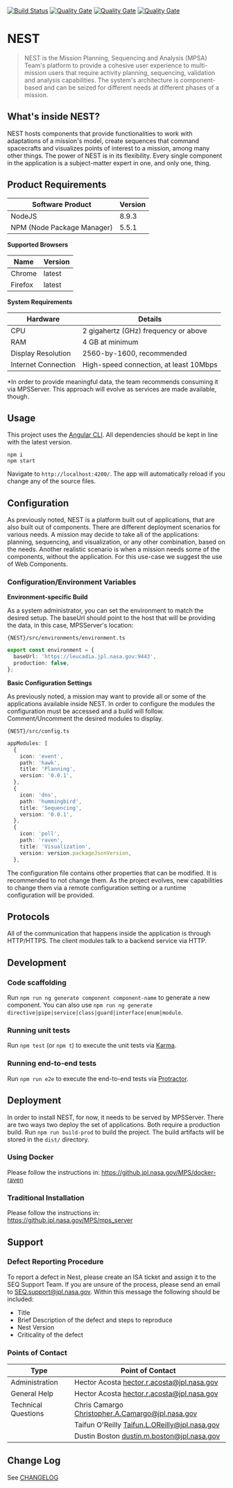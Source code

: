 [![Build Status](https://cae-jenkins2.jpl.nasa.gov/buildStatus/icon?job=MPSA/SEQ/nest/nest%20build/master)](https://cae-jenkins2.jpl.nasa.gov/job/MPSA/job/SEQ/job/nest/job/nest%20build/job/master/)
[![Quality Gate](https://seq-sca-mgss.jpl.nasa.gov/api/badges/measure?key=mgss.seq%3Anest&metric=ncloc)](https://seq-sca-mgss.jpl.nasa.gov/dashboard/index/com.qualinsight.plugins.sonarqube:qualinsight-plugins-sonarqube-badges)
[![Quality Gate](https://seq-sca-mgss.jpl.nasa.gov/api/badges/measure?key=mgss.seq%3Anest&metric=bugs)](https://seq-sca-mgss.jpl.nasa.gov/dashboard/index/com.qualinsight.plugins.sonarqube:qualinsight-plugins-sonarqube-badges)
[![Quality Gate](https://seq-sca-mgss.jpl.nasa.gov/api/badges/measure?key=mgss.seq%3Anest&metric=critical_violations)](https://seq-sca-mgss.jpl.nasa.gov/dashboard/index/com.qualinsight.plugins.sonarqube:qualinsight-plugins-sonarqube-badges)

# NEST

> NEST is the Mission Planning, Sequencing and Analysis (MPSA) Team's platform to provide a cohesive user experience to multi-mission users that require activity planning, sequencing, validation and analysis capabilities. The system's architecture is component-based and can be seized for different needs at different phases of a mission. 

## What's inside NEST? 

NEST hosts components that provide functionalities to work with adaptations of a mission's model, create sequences that command spacecrafts and visualizes points of interest to a mission, among many other things. The power of NEST is in its flexibility.  Every single component in the application is a subject-matter expert in one, and only one, thing. 

## Product Requirements

| Software Product           | Version |
| -------------------------- | ------- |
| NodeJS                     | 8.9.3   |
| NPM (Node Package Manager) | 5.5.1   |

**Supported Browsers**

| Name    | Version |
| ------- | ------- |
| Chrome  | latest  |
| Firefox | latest  |

**System Requirements**

| Hardware            | Details                                |
| ------------------- | -------------------------------------- |
| CPU                 | 2 gigahertz (GHz) frequency or above   |
| RAM                 | 4 GB at minimum                        |
| Display Resolution  | 2560-by-1600, recommended              |
| Internet Connection | High-speed connection, at least 10Mbps |

*In order to provide meaningful data, the team recommends consuming it via MPSServer. This approach will evolve as services are made available, though. 

## Usage

This project uses the [Angular CLI](https://cli.angular.io/). All dependencies should be kept in line with the latest version.

```
npm i
npm start
```

Navigate to `http://localhost:4200/`. The app will automatically reload if you change any of the source files.

## Configuration

As previously noted, NEST is a platform built out of applications, that are also built out of components. There are different deployment scenarios for various needs. A mission may decide to take all of the applications: planning, sequencing, and visualization, or any other combination, based on the needs. Another realistic scenario is when a mission needs some of the components, without the application. For this use-case we suggest the use of Web Components. 

### Configuration/Environment Variables

**Environment-specific Build**

As a system administrator, you can set the environment to match the desired setup. The baseUrl should point to the host that will be providing the data, in this case, MPSServer's location:

`{NEST}/src/environments/environment.ts`

```typescript
export const environment = {
  baseUrl: 'https://leucadia.jpl.nasa.gov:9443',
  production: false,
};
```

**Basic Configuration Settings**

As previously noted, a mission may want to provide all or some of the applications available inside NEST. In order to configure the modules the configuration must be accessed and a build will follow. Comment/Uncomment the desired modules to display. 

`{NEST}/src/config.ts`

```typescript
appModules: [
  {
    icon: 'event',
    path: 'hawk',
    title: 'Planning',
    version: '0.0.1',
  },
  {
    icon: 'dns',
    path: 'hummingbird',
    title: 'Sequencing',
    version: '0.0.1',
  },
  {
    icon: 'poll',
    path: 'raven',
    title: 'Visualization',
    version: version.packageJsonVersion,
  },
```

The configuration file contains other properties that can be modified. It is recommended to not change them. As the project evolves, new capabilities to change them via a remote configuration setting or a runtime configuration will be provided.

## Protocols

All of the communication that happens inside the application is through HTTP/HTTPS. The client modules talk to a backend service via HTTP. 

## Development

### Code scaffolding

Run `npm run ng generate component component-name` to generate a new component. You can also use `npm run ng generate directive|pipe|service|class|guard|interface|enum|module`.

### Running unit tests

Run `npm test` (or `npm t`) to execute the unit tests via [Karma](https://karma-runner.github.io/).

### Running end-to-end tests

Run `npm run e2e` to execute the end-to-end tests via [Protractor](http://www.protractortest.org/).

## Deployment

In order to install NEST, for now, it needs to be served by MPSServer. There are two ways two deploy the set of applications. Both require a production build. Run `npm run build-prod` to build the project. The build artifacts will be stored in the `dist/` directory.

### Using Docker

Please follow the instructions in: https://github.jpl.nasa.gov/MPS/docker-raven 

### Traditional Installation

Please follow the instructions in: https://github.jpl.nasa.gov/MPS/mps_server 

## Support

### Defect Reporting Procedure

To report a defect in Nest, please create an ISA ticket and assign it to the SEQ Support Team. If you are unsure of the process, please send an email to [SEQ.support@jpl.nasa.gov](mailto:SEQ.support@jpl.nasa.gov). Within this message the following should be included:

- Title
- Brief Description of the defect and steps to reproduce
- Nest Version
- Criticality of the defect

### Points of Contact

| Type                | Point of Contact                                             |
| ------------------- | ------------------------------------------------------------ |
| Administration      | Hector Acosta [hector.r.acosta@jpl.nasa.gov](mailto:hector.r.acosta@jpl.nasa.gov) |
| General Help        | Hector Acosta [hector.r.acosta@jpl.nasa.gov](mailto:hector.r.acosta@jpl.nasa.gov) |
| Technical Questions | Chris Camargo [Christopher.A.Camargo@jpl.nasa.gov](mailto:Christopher.A.Camargo@jpl.nasa.gov) |
|                     | Taifun O'Reilly [Taifun.L.OReilly@jpl.nasa.gov](mailto:Taifun.L.OReilly@jpl.nasa.gov) |
|                     | Dustin Boston [dustin.m.boston@jpl.nasa.gov](mailto:dustin.m.boston@jpl.nasa.gov) |

## Change Log

See [CHANGELOG](./CHANGELOG.md)
